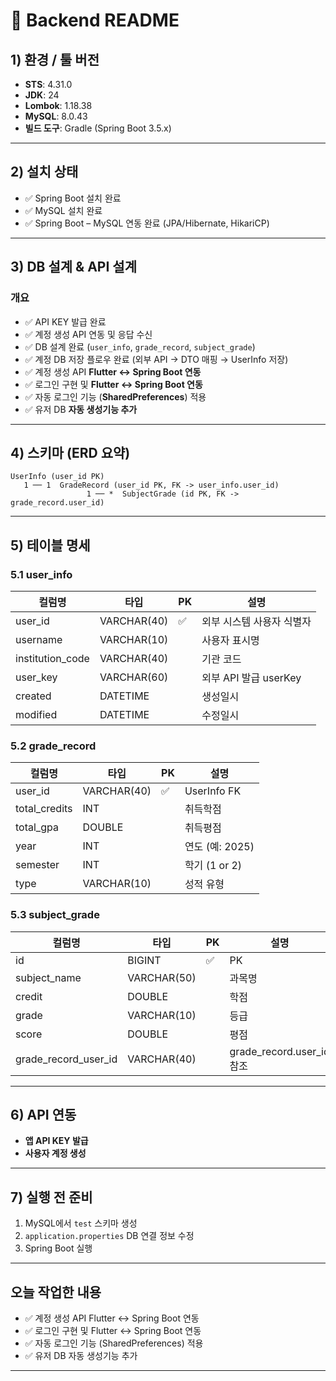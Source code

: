 # 📌 Backend README

## 1) 환경 / 툴 버전

* **STS**: 4.31.0
* **JDK**: 24
* **Lombok**: 1.18.38
* **MySQL**: 8.0.43
* **빌드 도구**: Gradle (Spring Boot 3.5.x)

---

## 2) 설치 상태

* ✅ Spring Boot 설치 완료
* ✅ MySQL 설치 완료
* ✅ Spring Boot – MySQL 연동 완료 (JPA/Hibernate, HikariCP)

---

## 3) DB 설계 & API 설계

### 개요

* ✅ API KEY 발급 완료
* ✅ 계정 생성 API 연동 및 응답 수신
* ✅ DB 설계 완료 (`user_info`, `grade_record`, `subject_grade`)
* ✅ 계정 DB 저장 플로우 완료 (외부 API → DTO 매핑 → UserInfo 저장)
* ✅ 계정 생성 API **Flutter ↔ Spring Boot 연동**
* ✅ 로그인 구현 및 **Flutter ↔ Spring Boot 연동**
* ✅ 자동 로그인 기능 (**SharedPreferences**) 적용
* ✅ 유저 DB **자동 생성기능 추가**

---

## 4) 스키마 (ERD 요약)

```
UserInfo (user_id PK)
   1 ── 1  GradeRecord (user_id PK, FK -> user_info.user_id)
                 1 ── *  SubjectGrade (id PK, FK -> grade_record.user_id)
```

---

## 5) 테이블 명세

### 5.1 user\_info

| 컬럼명               | 타입          | PK | 설명                |
| ----------------- | ----------- | -- | ----------------- |
| user\_id          | VARCHAR(40) | ✅  | 외부 시스템 사용자 식별자    |
| username          | VARCHAR(10) |    | 사용자 표시명           |
| institution\_code | VARCHAR(40) |    | 기관 코드             |
| user\_key         | VARCHAR(60) |    | 외부 API 발급 userKey |
| created           | DATETIME    |    | 생성일시              |
| modified          | DATETIME    |    | 수정일시              |

### 5.2 grade\_record

| 컬럼명            | 타입          | PK | 설명           |
| -------------- | ----------- | -- | ------------ |
| user\_id       | VARCHAR(40) | ✅  | UserInfo FK  |
| total\_credits | INT         |    | 취득학점         |
| total\_gpa     | DOUBLE      |    | 취득평점         |
| year           | INT         |    | 연도 (예: 2025) |
| semester       | INT         |    | 학기 (1 or 2)  |
| type           | VARCHAR(10) |    | 성적 유형        |

### 5.3 subject\_grade

| 컬럼명                     | 타입          | PK | 설명                        |
| ----------------------- | ----------- | -- | ------------------------- |
| id                      | BIGINT      | ✅  | PK                        |
| subject\_name           | VARCHAR(50) |    | 과목명                       |
| credit                  | DOUBLE      |    | 학점                        |
| grade                   | VARCHAR(10) |    | 등급                        |
| score                   | DOUBLE      |    | 평점                        |
| grade\_record\_user\_id | VARCHAR(40) |    | grade\_record.user\_id 참조 |

---

## 6) API 연동

* **앱 API KEY 발급**
* **사용자 계정 생성**

---

## 7) 실행 전 준비

1. MySQL에서 `test` 스키마 생성
2. `application.properties` DB 연결 정보 수정
3. Spring Boot 실행

---

## 오늘 작업한 내용

* ✅ 계정 생성 API Flutter ↔ Spring Boot 연동
* ✅ 로그인 구현 및 Flutter ↔ Spring Boot 연동
* ✅ 자동 로그인 기능 (SharedPreferences) 적용
* ✅ 유저 DB 자동 생성기능 추가

---
